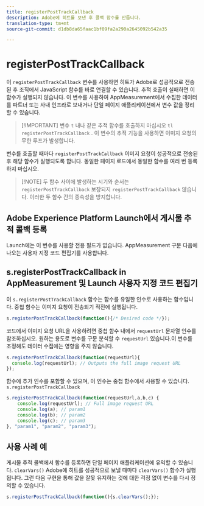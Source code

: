```yaml
---
title: registerPostTrackCallback
description: Adobe에 히트를 보낸 후 콜백 함수를 만듭니다.
translation-type: tm+mt
source-git-commit: d1db8da65faac1bf09fa2a290a2645092b542a35

---
```



# registerPostTrackCallback

이 `registerPostTrackCallback` 변수를 사용하면 히트가 Adobe로 성공적으로 전송된 후 조직에서 JavaScript 함수를 바로 연결할 수 있습니다. 추적 호출이 실패하면 이 함수가 실행되지 않습니다. 이 변수를 사용하여 AppMeasurement에서 수집한 데이터를 파트너 또는 사내 인프라로 보내거나 단일 페이지 애플리케이션에서 변수 값을 정리할 수 있습니다.

> [!IMPORTANT] 변수 `t` 내나 같은 추적 함수를 호출하지 마십시오 `tl` `registerPostTrackCallback` . 이 변수의 추적 기능을 사용하면 이미지 요청의 무한 루프가 발생합니다.

변수를 호출할 때마다 `registerPostTrackCallback` 이미지 요청이 성공적으로 전송된 후 해당 함수가 실행되도록 합니다. 동일한 페이지 로드에서 동일한 함수를 여러 번 등록하지 마십시오.

> [!NOTE] 두 함수 사이에 발생하는 시기와 순서는 `registerPostTrackCallback` 보장되지 `registerPostTrackCallback` 않습니다. 이러한 두 함수 간의 종속성을 방지합니다.

## Adobe Experience Platform Launch에서 게시물 추적 콜백 등록

Launch에는 이 변수를 사용할 전용 필드가 없습니다. AppMeasurement 구문 다음에 나오는 사용자 지정 코드 편집기를 사용합니다.

## s.registerPostTrackCallback in AppMeasurement 및 Launch 사용자 지정 코드 편집기

이 `s.registerPostTrackCallback` 함수는 함수를 유일한 인수로 사용하는 함수입니다. 중첩 함수는 이미지 요청이 전송되기 직전에 실행됩니다.

```js
s.registerPostTrackCallback(function(){/* Desired code */});
```

코드에서 이미지 요청 URL을 사용하려면 중첩 함수 내에서 `requestUrl` 문자열 인수를 참조하십시오. 원하는 용도로 변수를 구문 분석할 수 `requestUrl` 있습니다.이 변수를 조정해도 데이터 수집에는 영향을 주지 않습니다.

```js
s.registerPostTrackCallback(function(requestUrl){
  console.log(requestUrl); // Outputs the full image request URL
});
```

함수에 추가 인수를 포함할 수 있으며, 이 인수는 중첩 함수에서 사용할 수 있습니다. `s.registerPostTrackCallback`

```js
s.registerPostTrackCallback(function(requestUrl,a,b,c) {
    console.log(requestUrl); // Full image request URL
    console.log(a); // param1
    console.log(b); // param2
    console.log(c); // param3
}, "param1", "param2", "param3");
```

## 사용 사례 예

게시물 추적 콜백에서 함수를 등록하면 단일 페이지 애플리케이션에 유익할 수 있습니다. `clearVars()` Adobe에 히트를 성공적으로 보낼 때마다 `clearVars()` 함수가 실행됩니다. 그런 다음 구현을 통해 값을 잘못 유지하는 것에 대한 걱정 없이 변수를 다시 정의할 수 있습니다.

```js
s.registerPostTrackCallback(function(){s.clearVars();});
```

